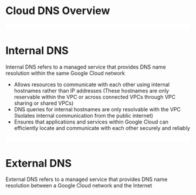 # Cloud DNS Overview

![](https://github.com/JonmarCorpuz/LetsLearn/blob/main/Assets/Whitespace.png)

# Internal DNS

Internal DNS refers to a managed service that provides DNS name resolution within the same Google Cloud network

* Allows resources to communicate with each other using internal hostnames rather than IP addresses (These hostnames are only reservable within the VPC or across connected VPCs through VPC sharing or shared VPCs)
* DNS queries for internal hostnames are only resolvable with the VPC (Isolates internal communication from the public internet)
* Ensures that applications and services within Google Cloud can efficiently locate and communicate with each other securely and reliably 

![](https://github.com/JonmarCorpuz/LetsLearn/blob/main/Assets/Whitespace.png)

# External DNS

External DNS refers to a managed service that provides DNS name resolution between a Google Cloud network and the Internet
